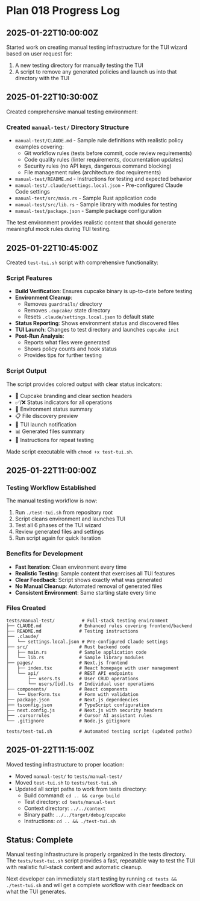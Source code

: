 # Plan 018 Progress Log

## 2025-01-22T10:00:00Z

Started work on creating manual testing infrastructure for the TUI wizard based on user request for:
1. A new testing directory for manually testing the TUI
2. A script to remove any generated policies and launch us into that directory with the TUI

## 2025-01-22T10:30:00Z

Created comprehensive manual testing environment:

### Created `manual-test/` Directory Structure
- `manual-test/CLAUDE.md` - Sample rule definitions with realistic policy examples covering:
  - Git workflow rules (tests before commit, code review requirements)
  - Code quality rules (linter requirements, documentation updates)
  - Security rules (no API keys, dangerous command blocking)
  - File management rules (architecture doc requirements)
- `manual-test/README.md` - Instructions for testing and expected behavior
- `manual-test/.claude/settings.local.json` - Pre-configured Claude Code settings
- `manual-test/src/main.rs` - Sample Rust application code
- `manual-test/src/lib.rs` - Sample library with modules for testing
- `manual-test/package.json` - Sample package configuration

The test environment provides realistic content that should generate meaningful mock rules during TUI testing.

## 2025-01-22T10:45:00Z

Created `test-tui.sh` script with comprehensive functionality:

### Script Features
- **Build Verification**: Ensures cupcake binary is up-to-date before testing
- **Environment Cleanup**: 
  - Removes `guardrails/` directory
  - Removes `.cupcake/` state directory
  - Resets `.claude/settings.local.json` to default state
- **Status Reporting**: Shows environment status and discovered files
- **TUI Launch**: Changes to test directory and launches `cupcake init`
- **Post-Run Analysis**: 
  - Reports what files were generated
  - Shows policy counts and hook status
  - Provides tips for further testing

### Script Output
The script provides colored output with clear status indicators:
- 🧁 Cupcake branding and clear section headers
- ✅/❌ Status indicators for all operations
- 📁 Environment status summary
- 📋 File discovery preview
- 🚀 TUI launch notification
- 📊 Generated files summary
- 🔄 Instructions for repeat testing

Made script executable with `chmod +x test-tui.sh`.

## 2025-01-22T11:00:00Z

### Testing Workflow Established

The manual testing workflow is now:
1. Run `./test-tui.sh` from repository root
2. Script cleans environment and launches TUI
3. Test all 6 phases of the TUI wizard
4. Review generated files and settings
5. Run script again for quick iteration

### Benefits for Development
- **Fast Iteration**: Clean environment every time
- **Realistic Testing**: Sample content that exercises all TUI features
- **Clear Feedback**: Script shows exactly what was generated
- **No Manual Cleanup**: Automated removal of generated files
- **Consistent Environment**: Same starting state every time

### Files Created
```
tests/manual-test/          # Full-stack testing environment
├── CLAUDE.md              # Enhanced rules covering frontend/backend
├── README.md              # Testing instructions
├── .claude/
│   └── settings.local.json # Pre-configured Claude settings
├── src/                   # Rust backend code
│   ├── main.rs            # Sample application code
│   └── lib.rs             # Sample library modules
├── pages/                 # Next.js frontend
│   ├── index.tsx          # React homepage with user management
│   └── api/               # REST API endpoints
│       ├── users.ts       # User CRUD operations
│       └── users/[id].ts  # Individual user operations
├── components/            # React components
│   └── UserForm.tsx       # Form with validation
├── package.json           # Next.js dependencies
├── tsconfig.json          # TypeScript configuration
├── next.config.js         # Next.js with security headers
├── .cursorrules           # Cursor AI assistant rules
└── .gitignore             # Node.js gitignore

tests/test-tui.sh          # Automated testing script (updated paths)
```

## 2025-01-22T11:15:00Z

Moved testing infrastructure to proper location:
- Moved `manual-test/` to `tests/manual-test/` 
- Moved `test-tui.sh` to `tests/test-tui.sh`
- Updated all script paths to work from tests directory:
  - Build command: `cd .. && cargo build`
  - Test directory: `cd tests/manual-test`
  - Context directory: `../../context`
  - Binary path: `../../target/debug/cupcake`
  - Instructions: `cd .. && ./test-tui.sh`

## Status: Complete

Manual testing infrastructure is properly organized in the tests directory. The `tests/test-tui.sh` script provides a fast, repeatable way to test the TUI with realistic full-stack content and automatic cleanup.

Next developer can immediately start testing by running `cd tests && ./test-tui.sh` and will get a complete workflow with clear feedback on what the TUI generates.